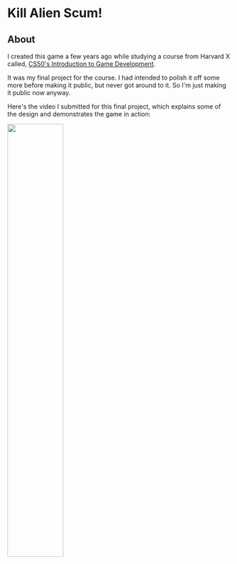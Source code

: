 # Kill Alien Scum!

## About
I created this game a few years ago while studying a course from Harvard X called, [CS50's Introduction to Game Development](https://pll.harvard.edu/course/cs50s-introduction-game-development?delta=0).

It was my final project for the course. I had intended to polish it off some more before making it public, but never got around to it. So I'm just making it public now anyway.

Here's the video I submitted for this final project, which explains some of the design and demonstrates the game in action:

[<img src="https://i3.ytimg.com/vi/2PY4WCbM68s/maxresdefault.jpg" width="50%">](https://www.youtube.com/watch?v=2PY4WCbM68s "Kill Alien Scum!")